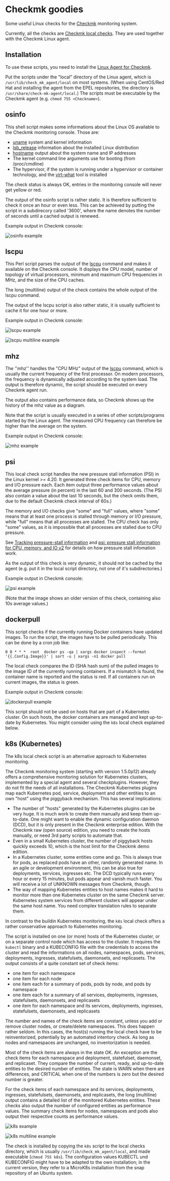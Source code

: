 Checkmk goodies
===============

Some useful Linux checks for the [Checkmk](https://checkmk.com)
monitoring system.

Currently, all the checks are
[Checkmk local checks](https://checkmk.com/cms_localchecks.html).
They are used together with the Checkmk Linux agent.

Installation
------------

To use these scripts, you need to install the
[Linux Agent for Checkmk](https://checkmk.com/cms_agent_linux.html).

Put the scripts under the "local" directory of the Linux agent, which is
``/usr/lib/check_mk_agent/local`` on most systems. (When using CentOS/Red Hat and
installing the agent from the EPEL repositories, the directory is
``/usr/share/check-mk-agent/local``.) The scripts must be executable by the
Checkmk agent (e.g. ``chmod 755 <Checkname>``).

osinfo
------

This shell script makes some informations about the Linux OS available to
the Checkmk monitoring console. Those are:

  * [uname](https://linux.die.net/man/1/uname) system and kernel information
  * [lsb_release](https://linux.die.net/man/1/lsb_release) information about the
    installed Linux distribution
  * [hostname](http://man7.org/linux/man-pages/man1/hostname.1.html) output
    about the system name and IP addresses
  * The kernel command line arguments use for booting (from /proc/cmdline)
  * The hypervisor, if the system is running under a hypervisor or
    container technology, and the
    [virt-what](http://people.redhat.com/rjones/virt-what/) tool is installed

The check status is always OK, entries in the monitoring console will never
get yellow or red.

The output of the osinfo script is rather static. It is therefore sufficient
to check it once an hour or even less. This can be achieved by putting the
script in a subdirecory called '3600', where the name denotes the number
of seconds until a cached output is renewed.

Example output in Checkmk console:

![osinfo example](img/osinfo.png "osinfo example")

lscpu
-----

This Perl script parses the output of the [lscpu](https://linux.die.net/man/1/lscpu)
command and makes it available on the Checkmk console. It displays the
CPU model, number of topology of virtual processors, minimum and maximum
CPU frequencies in MHz, and the size of the CPU caches.

The long (multiline) output of the check contains the whole output of the
lscpu command.

The output of the lscpu script is also rather static, it is usually sufficient
to cache it for one hour or more.

Example output in Checkmk console:

![lscpu example](img/lscpu.png "lscpu example")

![lscpu multiline example](img/lscpu_multiline.png "lscpu multiline example")

mhz
---

The ''mhz'' handles the "CPU MHz" output of the [lscpu](https://linux.die.net/man/1/lscpu)
command, which is usually the current frequency of the first processor. On modern
processors, the frequency is dynamically adjusted according to the system load.
The output is therefore dynamic, the script should be executed on every Checkmk
agent run.

The output also contains performance data, so Checkmk shows up the history
of the mhz value as a diagram.

Note that the script is usually executed in a series of other scripts/programs
started by the Linux agent. The measured CPU frequency can therefore be higher
than the average on the system.

Example output in Checkmk console:

![mhz example](img/mhz.png "mhz example")

psi
---

This local check script handles the new pressure stall information (PSI)
in the Linux kernel >= 4.20. It generated three check items for CPU, memory
and I/O pressure each. Each item output three performance values about the
average pressure (in percent) in the last 60 and 300 seconds. (The PSI also
contain a value about the last 10 seconds, but the check omits them, due to the
default Checkmk check interval of 60s.)

The memory and I/O checks give "some" and "full" values, where "some" means
that at least one process is stalled through memory or I/O pressure, while
"full" means that all processes are stalled. The CPU check has only "some"
values, as it is impossible that all processes are stalled due to CPU pressure.

See [Tracking pressure-stall information](https://lwn.net/Articles/759781/) and
[psi: pressure stall information for CPU, memory, and IO v2](https://lwn.net/Articles/759658/)
for details on how pressure stall infomation work.

As the output of this check is very dynamic, it should not be cached by the
agent (e.g. put it in the local script directory, not one of it's
subdirectories.)

Example output in Checkmk console:

![psi example](img/psi.png "psi example")

(Note that the image shows an older version of this check, containing also
10s average values.)

dockerpull
----------

This script checks if the currently running Docker containers have updated
images. To run the script, the images have to be pulled periodically. This
can be done by a cron job like:

	0 0 * * *  root  docker ps -qa | xargs docker inspect --format '{{.Config.Image}}' | sort -u | xargs -n1 docker pull

The local check compares the ID (SHA hash sum) of the pulled images to the
image ID of the currently running containers. If a mismatch is found, the
container name is reported and the status is red. If all containers run
on current images, the status is green.

Example output in Checkmk console:

![dockerpull example](img/dockerpull.png "dockerpull example")

This script should not be used on hosts that are part of a Kubernetes cluster.
On such hosts, the docker containers are managed and kept up-to-date by Kubernetes.
You might consider using the ``k8s`` local check explained below.

k8s (Kubernetes)
----------------

The k8s local check script is an alternative approach to Kubernetes monitoring.

The Checkmk monitoring system (starting with version 1.5.0p12) already offers
a comprehensive monitoring solution for Kubernetes clusters, implemented by a
special agent and several checkplugins. However, they do not fit the needs of
all installations. The Checkmk Kubernetes plugins map each Kubernetes pod,
service, deployment and other entities to an own "host" using the piggyback
mechanism. This has several implications:

  * The number of "hosts" generated by the Kubernetes plugins can be very huge.
    It is much work to create them manually and keep them up-to-date. One might
    want to enable the dynamic configuration daemon (DCD), but it is only present
    in the Checkmk enterprise edition. With the Checkmk raw (open source) edition,
    you need to create the hosts manually, or need 3rd party scripts to automate
    that.
  * Even in a small Kubernetes cluster, the number of piggyback hosts quickly
    exceeds 10, which is the host limit for the Checkmk demo edition.
  * In a Kubernetes cluster, some entities come and go. This is always true for
    pods, as replaced pods have an other, randomly generated name. In an agile
    or development environment, this can be also true for deployments, services,
    ingresses etc. The DCD typically runs every hour or every 15 minutes, but
    pods appear and vanish much faster. You will receive a lot of UNKNOWN messages
    from Checkmk, though.
  * The way of mapping Kubernetes entities to host names makes it hard to
    monitor more than one Kubernetes cluster on the same Checkmk server.
    Kubernetes system services from different clusters will appear under the
    same host name. You need complex translation rules to separate them.

In contrast to the buildin Kubernetes monitoring, the ``k8s`` local check offers
a rather conservative approach to Kubernetes monitoring.

The script is installed on one (or more) hosts of the Kubernetes cluster, or on
a separate control node which has access to the cluster. It requires the ``kubectl``
binary and a KUBECONFIG file with the credentials to access the cluster and read
the informations on all nodes, namespaces, pods, services, deployments, ingresses,
statefulsets, daemonsets, and replicasets. The output consists of a quite constant
set of check items:

  * one item for each namespace
  * one item for each node
  * one item each for a summary of pods, pods by node, and pods by namespace
  * one item each for a summary of all services, deployments, ingresses,
    statefulsets, daemonsets, and replicasets
  * one item for each namespace and its services, deployments, ingresses,
    statefulsets, daemonsets, and replicasets

The number and names of the check items are constant, unless you add or remove
cluster nodes, or create/delete namespaces. This does happen rather seldom.
In this cases, the host(s) running the local check have to be reinventorized,
potentially by an automated intentory check. As long as nodes and namespaces
are unchanged, no inventorization is needed.

Most of the check items are always in the state OK. An exception are the check
items for each namespace and deployment, statefulset, daemonset, and replicaset.
They compare the number of current, ready, and up-to-date entities to the
desired number of entities. The state is WARN when there are differences, and
CRITICAL when one of the numbers is zero but the desired number is greater.

For the check items of each namespace and its services, deployments, ingresses,
statefulsets, daemonsets, and replicasets, the long (multiline) output contains
a detailed list of the monitored Kubernetes entities. These checks also output
the number of configured entities as performance values. The summary check items
for nodes, namespaces and pods also output their respective counts as performance
values.

![k8s example](img/k8s.png "k8s example")

![k8s multiline example](img/k8s_multiline.png "k8s multiline example")

The check is installed by copying the ``k8s`` script to the local checks
directory, which is usually ``/usr/lib/check_mk_agent/local``, and made
executable (``chmod 755 k8s``). The configuration values KUBECTL und KUBECONFIG
might have to be adapted to the own installation; in the current version, they
refer to a MicroK8s installation from the snap repository of an Ubuntu system.

